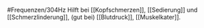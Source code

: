 #Frequenzen/304Hz
Hilft bei [[Kopfschmerzen]], [[Sedierung]] und [[Schmerzlinderung]], (gut bei) [[Blutdruck]], [[Muskelkater]].